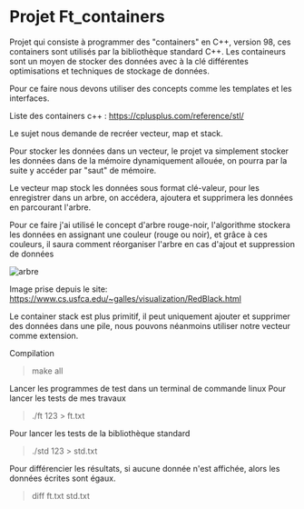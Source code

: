 # Projet Ft_containers

Projet qui consiste à programmer des "containers" en C++, version 98, ces containers sont utilisés par la bibliothèque standard C++.
Les containeurs sont un moyen de stocker des données avec à la clé différentes optimisations et techniques de stockage de données.

Pour ce faire nous devons utiliser des concepts comme les templates et les interfaces.

Liste des containers c++ : https://cplusplus.com/reference/stl/

Le sujet nous demande de recréer vecteur, map et stack.

Pour stocker les données dans un vecteur, le projet va simplement stocker les données dans de la mémoire dynamiquement allouée, on pourra par la suite y accéder par "saut" de mémoire.

Le vecteur map stock les données sous format clé-valeur, pour les enregistrer dans un arbre, on accédera, ajoutera et supprimera les données en parcourant l'arbre.

Pour ce faire j'ai utilisé le concept d'arbre rouge-noir, l'algorithme stockera les données en assignant une couleur (rouge ou noir), et grâce à ces couleurs, il saura comment réorganiser l'arbre en cas d'ajout et suppression de données

![arbre](https://github.com/GitCGuillaume/ft_containers/assets/34135668/6b489f69-6775-47e0-9c70-dbb28db09309)

Image prise depuis le site: https://www.cs.usfca.edu/~galles/visualization/RedBlack.html

Le container stack est plus primitif, il peut uniquement ajouter et supprimer des données dans une pile, nous pouvons néanmoins utiliser notre vecteur comme extension.

Compilation
>make all

Lancer les programmes de test dans un terminal de commande linux
Pour lancer les tests de mes travaux
>
>./ft 123 > ft.txt
>
Pour lancer les tests de la bibliothèque standard
>
>./std 123 > std.txt

Pour différencier les résultats, si aucune donnée n'est affichée, alors les données écrites sont égaux.
>diff ft.txt std.txt
